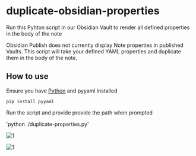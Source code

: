 # duplicate-obsidian-properties
Run this Pyhton script in our Obsidian Vault to render all defined properties in the body of the note

Obsidian Publish does not currently display Note properties in published Vaults. 
This script will take your defined YAML properties and duplicate them in the body of the note.

## How to use

Ensure you have [Python](https://www.python.org/downloads/) and pyyaml installed

`pip install pyyaml`

Run the script and provide provide the path when prompted

'python ./duplicate-properties.py'

![1](https://i.imgur.com/iXm8jMv.png)

![1](https://i.imgur.com/bF2qM5L.png)

